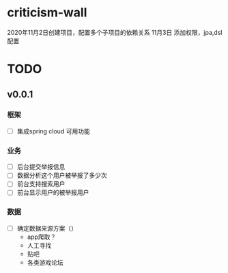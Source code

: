 # criticism-wall
2020年11月2日创建项目，配置多个子项目的依赖关系
    11月3日 添加权限，jpa,dsl配置
    
# TODO 
## v0.0.1
### 框架
- [ ] 集成spring cloud 可用功能
### 业务
- [ ] 后台提交举报信息
- [ ] 数据分析这个用户被举报了多少次
- [ ] 前台支持搜索用户
- [ ] 前台显示用户的被举报用户
### 数据
- [ ] 确定数据来源方案（）
    * app爬取？
    * 人工寻找
    * 贴吧
    * 各类游戏论坛